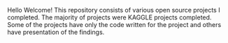 Hello Welcome!
This repository consists of various open source projects I completed.
The majority of projects were KAGGLE projects completed. 
Some of the projects have only the code written for the project and others have presentation of 
the findings.
